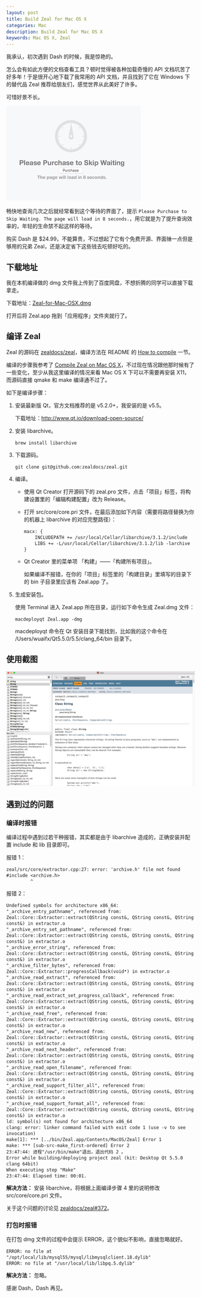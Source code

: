```yaml
---
layout: post
title: Build Zeal for Mac OS X
categories: Mac
description: Build Zeal for Mac OS X
keywords: Mac OS X, Zeal
---
```


我承认，初次遇到 Dash 的时候，我是惊艳的。

怎么会有如此方便的文档查看工具？顿时觉得被各种加载奇慢的 API 文档坑苦了好多年！于是很开心地下载了我常用的 API 文档，并且找到了它在 Windows 下的替代品 Zeal 推荐给朋友们，感觉世界从此美好了许多。

可惜好景不长。

![](/images/posts/mac/dash-wait.png)

畅快地查询几次之后就经常看到这个等待的界面了，提示 `Please Purchase to Skip Waiting. The page will load in 8 seconds.`，用它就是为了提升查询效率的，年轻的生命禁不起这样的等待。

购买 Dash 是 $24.99，不能算贵，不过想起了它有个免费开源、界面锉一点但是够用的兄弟 Zeal，还是决定省下这些钱去吃顿好吃的。

## 下载地址

我在本机编译做的 dmg 文件我上传到了百度网盘，不想折腾的同学可以直接下载拿走。

下载地址：[Zeal-for-Mac-OSX.dmg][4]

打开后将 Zeal.app 拖到「应用程序」文件夹就行了。

## 编译 Zeal

Zeal 的源码在 [zealdocs/zeal][1]，编译方法在 README 的 [How to compile][2] 一节。

编译的步骤我参考了 [Compile Zeal on Mac OS X][3]，不过现在情况跟他那时候有了一些变化，至少从我这里编译的情况来看 Mac OS X 下可以不需要再安装 X11，而源码直接 qmake 和 make 编译通不过了。

如下是编译步骤：

1. 安装最新版 Qt，官方文档推荐的是 v5.2.0+，我安装的是 v5.5。

   下载地址：<http://www.qt.io/download-open-source/>

2. 安装 libarchive。

   ```
   brew install libarchive
   ```

3. 下载源码。

   ```
   git clone git@github.com:zealdocs/zeal.git
   ```

4. 编译。
   * 使用 Qt Creator 打开源码下的 zeal.pro 文件，点击「项目」标签，将构建设置里的「编辑构建配置」改为 Release。
   * 打开 src/core/core.pri 文件，在最后添加如下内容（需要将路径替换为你的机器上 libarchive 的对应完整路径）：

     ```
     macx: {
         INCLUDEPATH += /usr/local/Cellar/libarchive/3.1.2/include
         LIBS += -L/usr/local/Cellar/libarchive/3.1.2/lib -larchive
     }
     ```
   * Qt Creator 里的菜单项 「构建」——「构建所有项目」。

     如果编译不报错，在你的「项目」标签里的「构建目录」里填写的目录下的 bin 子目录里应该有 Zeal.app 了。

5. 生成安装包。

   使用 Terminal 进入 Zeal.app 所在目录，运行如下命令生成 Zeal.dmg 文件：

   ```
   macdeployqt Zeal.app -dmg
   ```

   macdeployqt 命令在 Qt 安装目录下能找到，比如我的这个命令在 /Users/wuaifx/Qt5.5.0/5.5/clang_64/bin 目录下。

## 使用截图

![zeal-for-mac](/images/posts/mac/zeal-for-mac.png)

## 遇到过的问题

### 编译时报错

编译过程中遇到过若干种报错，其实都是由于 libarchive 造成的，正确安装并配置 include 和 lib 目录即可。

报错 1：

```
zeal/src/core/extractor.cpp:27: error: 'archive.h' file not found
#include <archive.h>
         ^
```

报错 2：

```
Undefined symbols for architecture x86_64:
"_archive_entry_pathname", referenced from:
Zeal::Core::Extractor::extract(QString const&, QString const&, QString const&) in extractor.o
"_archive_entry_set_pathname", referenced from:
Zeal::Core::Extractor::extract(QString const&, QString const&, QString const&) in extractor.o
"_archive_error_string", referenced from:
Zeal::Core::Extractor::extract(QString const&, QString const&, QString const&) in extractor.o
"_archive_filter_bytes", referenced from:
Zeal::Core::Extractor::progressCallback(void*) in extractor.o
"_archive_read_extract", referenced from:
Zeal::Core::Extractor::extract(QString const&, QString const&, QString const&) in extractor.o
"_archive_read_extract_set_progress_callback", referenced from:
Zeal::Core::Extractor::extract(QString const&, QString const&, QString const&) in extractor.o
"_archive_read_free", referenced from:
Zeal::Core::Extractor::extract(QString const&, QString const&, QString const&) in extractor.o
"_archive_read_new", referenced from:
Zeal::Core::Extractor::extract(QString const&, QString const&, QString const&) in extractor.o
"_archive_read_next_header", referenced from:
Zeal::Core::Extractor::extract(QString const&, QString const&, QString const&) in extractor.o
"_archive_read_open_filename", referenced from:
Zeal::Core::Extractor::extract(QString const&, QString const&, QString const&) in extractor.o
"_archive_read_support_filter_all", referenced from:
Zeal::Core::Extractor::extract(QString const&, QString const&, QString const&) in extractor.o
"_archive_read_support_format_all", referenced from:
Zeal::Core::Extractor::extract(QString const&, QString const&, QString const&) in extractor.o
ld: symbol(s) not found for architecture x86_64
clang: error: linker command failed with exit code 1 (use -v to see invocation)
make[1]: *** [../bin/Zeal.app/Contents/MacOS/Zeal] Error 1
make: *** [sub-src-make_first-ordered] Error 2
23:47:44: 进程"/usr/bin/make"退出，退出代码 2 。
Error while building/deploying project zeal (kit: Desktop Qt 5.5.0 clang 64bit)
When executing step "Make"
23:47:44: Elapsed time: 00:01.
```

**解决方法：** 安装 libarchive，将根据上面编译步骤 4 里的说明修改 src/core/core.pri 文件。

关于这个问题的讨论见 [zealdocs/zeal#372][5]。

### 打包时报错

在打包 dmg 文件的过程中会提示 ERROR，这个貌似不影响，直接忽略就好。

```
ERROR: no file at "/opt/local/lib/mysql55/mysql/libmysqlclient.18.dylib"
ERROR: no file at "/usr/local/lib/libpq.5.dylib"
```

**解决方法：** 忽略。

感谢 Dash，Dash 再见。

[1]: https://github.com/zealdocs/zeal
[2]: https://github.com/zealdocs/zeal#how-to-compile
[3]: http://www.hjue.me/post/compile-zear-on-mac-os-x
[4]: http://pan.baidu.com/s/1boqExRp
[5]: https://github.com/zealdocs/zeal/pull/372
